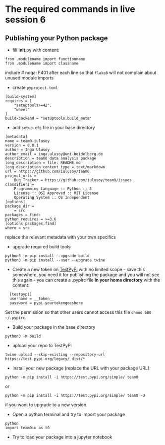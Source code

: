# The required commands in live session 6

## Publishing your Python package
- fill __init__.py with content:
```
from .modulename import functionname
from .modulename import classname
```
include # noqa: F401 after each line so that `flake8` will not complain about unused module imports
- create `pyproject.toml`
```
[build-system]
requires = [
    "setuptools>=42",
    "wheel"
]
build-backend = "setuptools.build_meta"
```
- add `setup.cfg` file in your base directory
```
[metadata]
name = team0-iulusoy
version = 0.0.1
author = Inga Ulusoy
author_email = inga.ulusoy@uni-heidelberg.de
description = team0 data analysis package
long_description = file: README.md
long_description_content_type = text/markdown
url = https://github.com/iulusoy/team0
project_urls =
    Bug Tracker = https://github.com/iulusoy/team0/issues
classifiers =
    Programming Language :: Python :: 3
    License :: OSI Approved :: MIT License
    Operating System :: OS Independent
[options]
package_dir =
    = src
packages = find:
python_requires = >=3.6
[options.packages.find]
where = src
```
replace the relevant metadata with your own specifics
- upgrade required build tools:
```
python3 -m pip install --upgrade build
python3 -m pip install --user --upgrade twine
```
- Create a new token on [TestPyPi](https://test.pypi.org/manage/account/#api-tokens) with no limited scope - save this somewhere, you need it for publishing the package and you will not see this again - you can create a .pypirc file **in your home directory** with the content:
```
  [testpypi]
  username = __token__
  password = pypi-yourtokengoeshere
```
Set the permission so that other users cannot access this file `chmod 600 ~/.pypirc`.
- Build your package in the base directory
```
python3 -m build
```
- upload your repo to TestPyPi
```
twine upload --skip-existing --repository-url https://test.pypi.org/legacy/ dist/*
```
- Install your new package (replace the URL with your package URL):
```
python -m pip install -i https://test.pypi.org/simple/ team0
```
or
```
python -m pip install -i https://test.pypi.org/simple/ team0 -U
```
if you want to upgrade to a new version.
- Open a python terminal and try to import your package
```
python
import team0iu as t0
```
- Try to load your package into a jupyter notebook 
